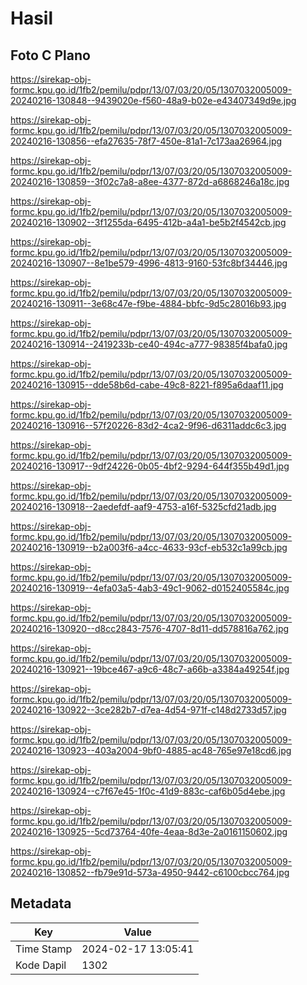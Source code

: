 # Hasil

## Foto C Plano

https://sirekap-obj-formc.kpu.go.id/1fb2/pemilu/pdpr/13/07/03/20/05/1307032005009-20240216-130848--9439020e-f560-48a9-b02e-e43407349d9e.jpg

https://sirekap-obj-formc.kpu.go.id/1fb2/pemilu/pdpr/13/07/03/20/05/1307032005009-20240216-130856--efa27635-78f7-450e-81a1-7c173aa26964.jpg

https://sirekap-obj-formc.kpu.go.id/1fb2/pemilu/pdpr/13/07/03/20/05/1307032005009-20240216-130859--3f02c7a8-a8ee-4377-872d-a6868246a18c.jpg

https://sirekap-obj-formc.kpu.go.id/1fb2/pemilu/pdpr/13/07/03/20/05/1307032005009-20240216-130902--3f1255da-6495-412b-a4a1-be5b2f4542cb.jpg

https://sirekap-obj-formc.kpu.go.id/1fb2/pemilu/pdpr/13/07/03/20/05/1307032005009-20240216-130907--8e1be579-4996-4813-9160-53fc8bf34446.jpg

https://sirekap-obj-formc.kpu.go.id/1fb2/pemilu/pdpr/13/07/03/20/05/1307032005009-20240216-130911--3e68c47e-f9be-4884-bbfc-9d5c28016b93.jpg

https://sirekap-obj-formc.kpu.go.id/1fb2/pemilu/pdpr/13/07/03/20/05/1307032005009-20240216-130914--2419233b-ce40-494c-a777-98385f4bafa0.jpg

https://sirekap-obj-formc.kpu.go.id/1fb2/pemilu/pdpr/13/07/03/20/05/1307032005009-20240216-130915--dde58b6d-cabe-49c8-8221-f895a6daaf11.jpg

https://sirekap-obj-formc.kpu.go.id/1fb2/pemilu/pdpr/13/07/03/20/05/1307032005009-20240216-130916--57f20226-83d2-4ca2-9f96-d6311addc6c3.jpg

https://sirekap-obj-formc.kpu.go.id/1fb2/pemilu/pdpr/13/07/03/20/05/1307032005009-20240216-130917--9df24226-0b05-4bf2-9294-644f355b49d1.jpg

https://sirekap-obj-formc.kpu.go.id/1fb2/pemilu/pdpr/13/07/03/20/05/1307032005009-20240216-130918--2aedefdf-aaf9-4753-a16f-5325cfd21adb.jpg

https://sirekap-obj-formc.kpu.go.id/1fb2/pemilu/pdpr/13/07/03/20/05/1307032005009-20240216-130919--b2a003f6-a4cc-4633-93cf-eb532c1a99cb.jpg

https://sirekap-obj-formc.kpu.go.id/1fb2/pemilu/pdpr/13/07/03/20/05/1307032005009-20240216-130919--4efa03a5-4ab3-49c1-9062-d0152405584c.jpg

https://sirekap-obj-formc.kpu.go.id/1fb2/pemilu/pdpr/13/07/03/20/05/1307032005009-20240216-130920--d8cc2843-7576-4707-8d11-dd578816a762.jpg

https://sirekap-obj-formc.kpu.go.id/1fb2/pemilu/pdpr/13/07/03/20/05/1307032005009-20240216-130921--19bce467-a9c6-48c7-a66b-a3384a49254f.jpg

https://sirekap-obj-formc.kpu.go.id/1fb2/pemilu/pdpr/13/07/03/20/05/1307032005009-20240216-130922--3ce282b7-d7ea-4d54-971f-c148d2733d57.jpg

https://sirekap-obj-formc.kpu.go.id/1fb2/pemilu/pdpr/13/07/03/20/05/1307032005009-20240216-130923--403a2004-9bf0-4885-ac48-765e97e18cd6.jpg

https://sirekap-obj-formc.kpu.go.id/1fb2/pemilu/pdpr/13/07/03/20/05/1307032005009-20240216-130924--c7f67e45-1f0c-41d9-883c-caf6b05d4ebe.jpg

https://sirekap-obj-formc.kpu.go.id/1fb2/pemilu/pdpr/13/07/03/20/05/1307032005009-20240216-130925--5cd73764-40fe-4eaa-8d3e-2a0161150602.jpg

https://sirekap-obj-formc.kpu.go.id/1fb2/pemilu/pdpr/13/07/03/20/05/1307032005009-20240216-130852--fb79e91d-573a-4950-9442-c6100cbcc764.jpg


## Metadata

| Key        | Value               |
| ---------- | ------------------- |
| Time Stamp | 2024-02-17 13:05:41 |
| Kode Dapil | 1302                |



